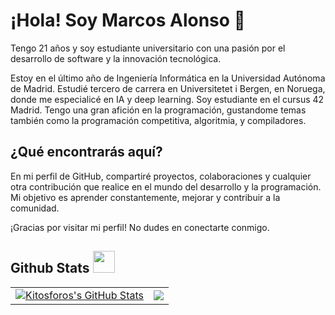 # ¡Hola! Soy Marcos Alonso 👋

Tengo 21 años y soy estudiante universitario con una pasión por el desarrollo de software y la innovación tecnológica.

Estoy en el último año de Ingeniería Informática en la Universidad Autónoma de Madrid. Estudié tercero de carrera en Universitetet i Bergen, en Noruega, donde me especialicé en IA y deep learning.
Soy estudiante en el cursus 42 Madrid.
Tengo una gran afición en la programación, gustandome temas también como la programación competitiva, algoritmia, y compiladores.

## ¿Qué encontrarás aquí?

En mi perfil de GitHub, compartiré proyectos, colaboraciones y cualquier otra contribución que realice en el mundo del desarrollo y la programación. Mi objetivo es aprender constantemente, mejorar y contribuir a la comunidad.

¡Gracias por visitar mi perfil! No dudes en conectarte conmigo.

## Github Stats  <img src="https://media.giphy.com/media/iY8CRBdQXODJSCERIr/giphy.gif" width="35">
<table>
  <tr>
    <td><a href="https://github.com/kitosforos/kitosforos">
  <img align="center" src="https://github-readme-stats.vercel.app/api?username=kitosforos&show_icons=true&line_height=33,5&count_private=true&title_color=ffffff&text_color=c9cacc&icon_color=2bbc8a&bg_color=1d1f21" alt="Kitosforos's GitHub Stats" /></td>
    <td><a href="https://github.com/kitosforos/kitosforos">
  <img align="center" src="https://github-readme-stats.vercel.app/api/top-langs/?username=kitosforos&card_width=468&tex&title_color=ffffff&text_color=c9cacc&icon_color=2bbc8a&bg_color=1d1f21&langs_count=4" /></td>
  </tr>
</table>
